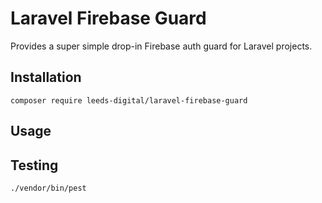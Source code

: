 # Laravel Firebase Guard

Provides a super simple drop-in Firebase auth guard for Laravel projects.

## Installation

```shell
composer require leeds-digital/laravel-firebase-guard
```

## Usage



## Testing

```shell
./vendor/bin/pest
```